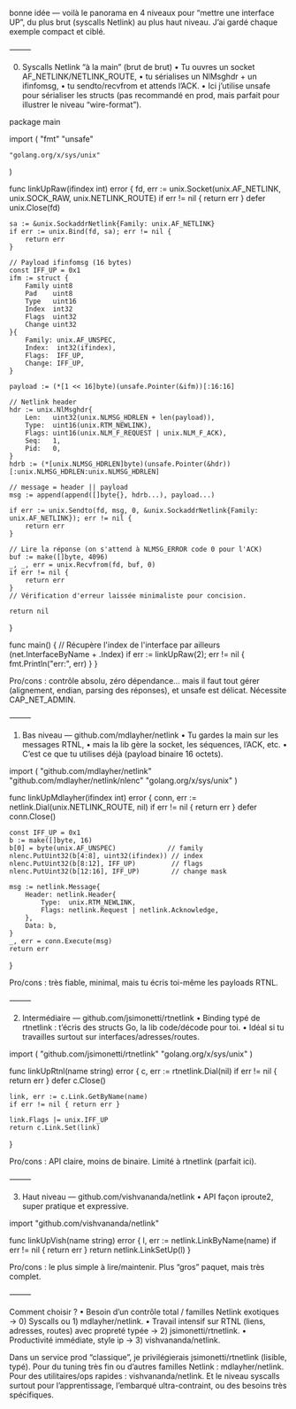bonne idée — voilà le panorama en 4 niveaux pour “mettre une interface UP”, du plus brut (syscalls Netlink) au plus haut niveau. J’ai gardé chaque exemple compact et ciblé.

⸻

0) Syscalls Netlink “à la main” (brut de brut)
   •	Tu ouvres un socket AF_NETLINK/NETLINK_ROUTE,
   •	tu sérialises un NlMsghdr + un ifinfomsg,
   •	tu sendto/recvfrom et attends l’ACK.
   •	Ici j’utilise unsafe pour sérialiser les structs (pas recommandé en prod, mais parfait pour illustrer le niveau “wire-format”).

package main

import (
"fmt"
"unsafe"

	"golang.org/x/sys/unix"
)

func linkUpRaw(ifindex int) error {
fd, err := unix.Socket(unix.AF_NETLINK, unix.SOCK_RAW, unix.NETLINK_ROUTE)
if err != nil {
return err
}
defer unix.Close(fd)

	sa := &unix.SockaddrNetlink{Family: unix.AF_NETLINK}
	if err := unix.Bind(fd, sa); err != nil {
		return err
	}

	// Payload ifinfomsg (16 bytes)
	const IFF_UP = 0x1
	ifm := struct {
		Family uint8
		Pad    uint8
		Type   uint16
		Index  int32
		Flags  uint32
		Change uint32
	}{
		Family: unix.AF_UNSPEC,
		Index:  int32(ifindex),
		Flags:  IFF_UP,
		Change: IFF_UP,
	}

	payload := (*[1 << 16]byte)(unsafe.Pointer(&ifm))[:16:16]

	// Netlink header
	hdr := unix.NlMsghdr{
		Len:   uint32(unix.NLMSG_HDRLEN + len(payload)),
		Type:  uint16(unix.RTM_NEWLINK),
		Flags: uint16(unix.NLM_F_REQUEST | unix.NLM_F_ACK),
		Seq:   1,
		Pid:   0,
	}
	hdrb := (*[unix.NLMSG_HDRLEN]byte)(unsafe.Pointer(&hdr))[:unix.NLMSG_HDRLEN:unix.NLMSG_HDRLEN]

	// message = header || payload
	msg := append(append([]byte{}, hdrb...), payload...)

	if err := unix.Sendto(fd, msg, 0, &unix.SockaddrNetlink{Family: unix.AF_NETLINK}); err != nil {
		return err
	}

	// Lire la réponse (on s'attend à NLMSG_ERROR code 0 pour l'ACK)
	buf := make([]byte, 4096)
	_, _, err = unix.Recvfrom(fd, buf, 0)
	if err != nil {
		return err
	}
	// Vérification d'erreur laissée minimaliste pour concision.

	return nil
}

func main() {
// Récupère l'index de l'interface par ailleurs (net.InterfaceByName + .Index)
if err := linkUpRaw(2); err != nil {
fmt.Println("err:", err)
}
}

Pro/cons : contrôle absolu, zéro dépendance… mais il faut tout gérer (alignement, endian, parsing des réponses), et unsafe est délicat. Nécessite CAP_NET_ADMIN.

⸻

1) Bas niveau — github.com/mdlayher/netlink
   •	Tu gardes la main sur les messages RTNL,
   •	mais la lib gère la socket, les séquences, l’ACK, etc.
   •	C’est ce que tu utilises déjà (payload binaire 16 octets).

import (
"github.com/mdlayher/netlink"
"github.com/mdlayher/netlink/nlenc"
"golang.org/x/sys/unix"
)

func linkUpMdlayher(ifindex int) error {
conn, err := netlink.Dial(unix.NETLINK_ROUTE, nil)
if err != nil { return err }
defer conn.Close()

	const IFF_UP = 0x1
	b := make([]byte, 16)
	b[0] = byte(unix.AF_UNSPEC)             // family
	nlenc.PutUint32(b[4:8], uint32(ifindex)) // index
	nlenc.PutUint32(b[8:12], IFF_UP)         // flags
	nlenc.PutUint32(b[12:16], IFF_UP)        // change mask

	msg := netlink.Message{
		Header: netlink.Header{
			Type:  unix.RTM_NEWLINK,
			Flags: netlink.Request | netlink.Acknowledge,
		},
		Data: b,
	}
	_, err = conn.Execute(msg)
	return err
}

Pro/cons : très fiable, minimal, mais tu écris toi-même les payloads RTNL.

⸻

2) Intermédiaire — github.com/jsimonetti/rtnetlink
   •	Binding typé de rtnetlink : t’écris des structs Go, la lib code/décode pour toi.
   •	Idéal si tu travailles surtout sur interfaces/adresses/routes.

import (
"github.com/jsimonetti/rtnetlink"
"golang.org/x/sys/unix"
)

func linkUpRtnl(name string) error {
c, err := rtnetlink.Dial(nil)
if err != nil { return err }
defer c.Close()

	link, err := c.Link.GetByName(name)
	if err != nil { return err }

	link.Flags |= unix.IFF_UP
	return c.Link.Set(link)
}

Pro/cons : API claire, moins de binaire. Limité à rtnetlink (parfait ici).

⸻

3) Haut niveau — github.com/vishvananda/netlink
   •	API façon iproute2, super pratique et expressive.

import "github.com/vishvananda/netlink"

func linkUpVish(name string) error {
l, err := netlink.LinkByName(name)
if err != nil { return err }
return netlink.LinkSetUp(l)
}

Pro/cons : le plus simple à lire/maintenir. Plus “gros” paquet, mais très complet.

⸻

Comment choisir ?
•	Besoin d’un contrôle total / familles Netlink exotiques → 0) Syscalls ou 1) mdlayher/netlink.
•	Travail intensif sur RTNL (liens, adresses, routes) avec propreté typée → 2) jsimonetti/rtnetlink.
•	Productivité immédiate, style ip → 3) vishvananda/netlink.

Dans un service prod “classique”, je privilégierais jsimonetti/rtnetlink (lisible, typé).
Pour du tuning très fin ou d’autres familles Netlink : mdlayher/netlink.
Pour des utilitaires/ops rapides : vishvananda/netlink.
Et le niveau syscalls surtout pour l’apprentissage, l’embarqué ultra-contraint, ou des besoins très spécifiques.